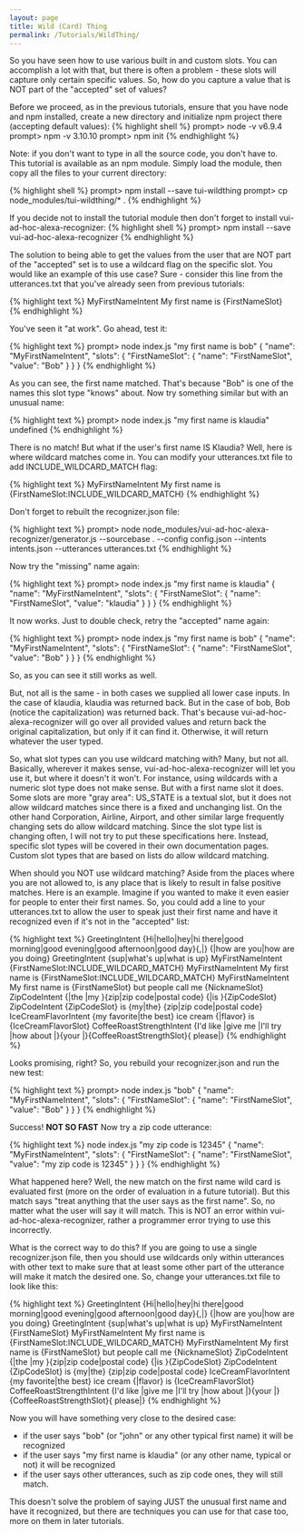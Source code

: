 ```yaml
---
layout: page
title: Wild (Card) Thing
permalink: /Tutorials/WildThing/
---
```

So you have seen how to use various built in and custom slots.  You can accomplish a lot with that, but there is often a problem - these slots will capture only
certain specific values.  So, how do you capture a value that is NOT part of the "accepted" set of values?

Before we proceed, as in the previous tutorials, ensure that you have node and npm installed, create a new directory and initialize npm project there (accepting default values):
{% highlight shell %}
prompt> node -v
v6.9.4
prompt> npm -v
3.10.10
prompt> npm init
{% endhighlight %}

Note: if you don't want to type in all the source code, you don't have to.  This tutorial is available as an npm module.  Simply load the module, then copy all the files to your current directory:

{% highlight shell %}
prompt> npm install --save tui-wildthing
prompt> cp node_modules/tui-wildthing/* .
{% endhighlight %}

If you decide not to install the tutorial module then don't forget to install vui-ad-hoc-alexa-recognizer:
{% highlight shell %}
prompt> npm install --save vui-ad-hoc-alexa-recognizer
{% endhighlight %}

The solution to being able to get the values from the user that are NOT part of the "accepted" set is to use a wildcard flag on the specific slot.
You would like an example of this use case? Sure - consider this line from the utterances.txt that you've already seen from previous tutorials:

{% highlight text %}
MyFirstNameIntent My first name is {FirstNameSlot}
{% endhighlight %}

You've seen it "at work".  Go ahead, test it:

{% highlight text %}
prompt> node index.js "my first name is bob"
{
  "name": "MyFirstNameIntent",
  "slots": {
    "FirstNameSlot": {
      "name": "FirstNameSlot",
      "value": "Bob"
    }
  }
}
{% endhighlight %}

As you can see, the first name matched.  That's because "Bob" is one of the names this slot type "knows" about.  Now try something similar but with an unusual name:

{% highlight text %}
prompt> node index.js "my first name is klaudia"
undefined
{% endhighlight %}

There is no match!  But what if the user's first name IS Klaudia?  Well, here is where wildcard matches come in.  You can modify your utterances.txt file to add
INCLUDE_WILDCARD_MATCH flag:

{% highlight text %}
MyFirstNameIntent My first name is {FirstNameSlot:INCLUDE_WILDCARD_MATCH}
{% endhighlight %}

Don't forget to rebuilt the recognizer.json file:

{% highlight text %}
prompt> node node_modules/vui-ad-hoc-alexa-recognizer/generator.js --sourcebase . --config config.json --intents intents.json --utterances utterances.txt
{% endhighlight %}

Now try the "missing" name again:

{% highlight text %}
prompt> node index.js "my first name is klaudia"
{
  "name": "MyFirstNameIntent",
  "slots": {
    "FirstNameSlot": {
      "name": "FirstNameSlot",
      "value": "klaudia"
    }
  }
}
{% endhighlight %}

It now works.  Just to double check, retry the "accepted" name again:

{% highlight text %}
prompt> node index.js "my first name is bob"
{
  "name": "MyFirstNameIntent",
  "slots": {
    "FirstNameSlot": {
      "name": "FirstNameSlot",
      "value": "Bob"
    }
  }
}
{% endhighlight %}

So, as you can see it still works as well.

But, not all is the same - in both cases we supplied all lower case inputs.  In the case of klaudia, klaudia was returned back.
But in the case of bob, Bob (notice the capitalization) was returned back.  That's because vui-ad-hoc-alexa-recognizer will go over
all provided values and return back the original capitalization, but only if it can find it.  Otherwise, it will return whatever
the user typed.

So, what slot types can you use wildcard matching with?  Many, but not all.  Basically, wherever it makes sense, vui-ad-hoc-alexa-recognizer
will let you use it, but where it doesn't it won't.  For instance, using wildcards with a numeric slot type does not make sense.  But with a
first name slot it does.  Some slots are more "gray area": US_STATE is a textual slot, but it does not allow wildcard matches since there is
a fixed and unchanging list.  On the other hand Corporation, Airline, Airport, and other similar large frequently changing sets do allow
wildcard matching.  Since the slot type list is changing often, I will not try to put these specifications here.  Instead, specific slot types
will be covered in their own documentation pages.  Custom slot types that are based on lists do allow wildcard matching.

When should you NOT use wildcard matching? Aside from the places where you are not allowed to, is any place that is likely to result in
false positive matches.
Here is an example. Imagine if you wanted to make it even easier for people to enter their first names.  So, you could add a line to your
utterances.txt to allow the user to speak just their first name and have it recognized even if it's not in the "accepted" list:

{% highlight text %}
GreetingIntent {Hi|hello|hey|hi there|good morning|good evening|good afternoon|good day}{,|} {|how are you|how are you doing}
GreetingIntent {sup|what's up|what is up}
MyFirstNameIntent {FirstNameSlot:INCLUDE_WILDCARD_MATCH}
MyFirstNameIntent My first name is {FirstNameSlot:INCLUDE_WILDCARD_MATCH}
MyFirstNameIntent My first name is {FirstNameSlot} but people call me {NicknameSlot}
ZipCodeIntent {|the |my }{zip|zip code|postal code} {|is }{ZipCodeSlot}
ZipCodeIntent {ZipCodeSlot} is {my|the} {zip|zip code|postal code}
IceCreamFlavorIntent {my favorite|the best} ice cream {|flavor} is {IceCreamFlavorSlot}
CoffeeRoastStrengthIntent {I'd like |give me |I'll try |how about |}{your |}{CoffeeRoastStrengthSlot}{ please|}
{% endhighlight %}

Looks promising, right? So, you rebuild your recognizer.json and run the new test:

{% highlight text %}
prompt> node index.js "bob"
{
  "name": "MyFirstNameIntent",
  "slots": {
    "FirstNameSlot": {
      "name": "FirstNameSlot",
      "value": "Bob"
    }
  }
}
{% endhighlight %}

Success! **NOT SO FAST**
Now try a zip code utterance:

{% highlight text %}
node index.js "my zip code is 12345"
{
  "name": "MyFirstNameIntent",
  "slots": {
    "FirstNameSlot": {
      "name": "FirstNameSlot",
      "value": "my zip code is 12345"
    }
  }
}
{% endhighlight %}

What happened here?  Well, the new match on the first name wild card is evaluated first (more on the order of evaluation in a future tutorial).
But this match says "treat anything that the user says as the first name".  So, no matter what the user will say it will match.
This is NOT an error within vui-ad-hoc-alexa-recognizer, rather a programmer error trying to use this incorrectly.

What is the correct way to do this?  If you are going to use a single recognizer.json file, then you should use wildcards only within utterances with other
text to make sure that at least some other part of the utterance will make it match the desired one.  So, change your utterances.txt file to look like this:

{% highlight text %}
GreetingIntent {Hi|hello|hey|hi there|good morning|good evening|good afternoon|good day}{,|} {|how are you|how are you doing}
GreetingIntent {sup|what's up|what is up}
MyFirstNameIntent {FirstNameSlot}
MyFirstNameIntent My first name is {FirstNameSlot:INCLUDE_WILDCARD_MATCH}
MyFirstNameIntent My first name is {FirstNameSlot} but people call me {NicknameSlot}
ZipCodeIntent {|the |my }{zip|zip code|postal code} {|is }{ZipCodeSlot}
ZipCodeIntent {ZipCodeSlot} is {my|the} {zip|zip code|postal code}
IceCreamFlavorIntent {my favorite|the best} ice cream {|flavor} is {IceCreamFlavorSlot}
CoffeeRoastStrengthIntent {I'd like |give me |I'll try |how about |}{your |}{CoffeeRoastStrengthSlot}{ please|}
{% endhighlight %}

Now you will have something very close to the desired case:
* if the user says "bob" (or "john" or any other typical first name) it will be recognized
* if the user says "my first name is klaudia" (or any other name, typical or not) it will be recognized
* if the user says other utterances, such as zip code ones, they will still match.

This doesn't solve the problem of saying JUST the unusual first name and have it recognized, but there are techniques you can use for that case too, more on them in later tutorials.
